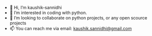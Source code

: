 - 👋 Hi, I’m  kaushik-sannidhi
- 👀 I’m interested in coding with python. 
- 💞️ I’m looking to collaborate on python projects, or any open scource projects
- 📫 You can reach me via email: kaushik.sannidhi@gmail.com

 
